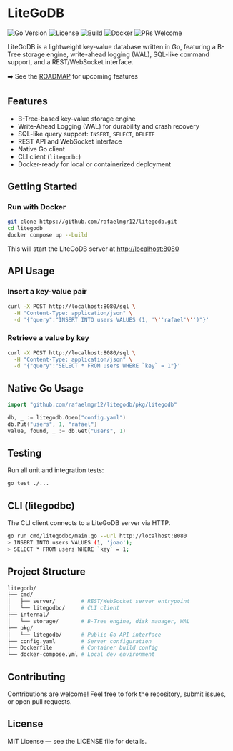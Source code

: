 # LiteGoDB

![Go Version](https://img.shields.io/badge/go-1.23-blue.svg)
![License](https://img.shields.io/github/license/rafaelmgr12/litegodb)
![Build](https://github.com/rafaelmgr12/litegodb/actions/workflows/release.yml/badge.svg)
![Docker](https://img.shields.io/badge/docker-ready-blue)
![PRs Welcome](https://img.shields.io/badge/PRs-welcome-brightgreen.svg)

LiteGoDB is a lightweight key-value database written in Go, featuring a B-Tree storage engine, write-ahead logging (WAL), SQL-like command support, and a REST/WebSocket interface.

➡️ See the [ROADMAP](./ROADMAP.md) for upcoming features

## Features

- B-Tree-based key-value storage engine
- Write-Ahead Logging (WAL) for durability and crash recovery
- SQL-like query support: `INSERT`, `SELECT`, `DELETE`
- REST API and WebSocket interface
- Native Go client
- CLI client (`litegodbc`)
- Docker-ready for local or containerized deployment

## Getting Started

### Run with Docker

```bash
git clone https://github.com/rafaelmgr12/litegodb.git
cd litegodb
docker compose up --build
```

This will start the LiteGoDB server at <http://localhost:8080>

## API Usage

### Insert a key-value pair

```bash
curl -X POST http://localhost:8080/sql \
  -H "Content-Type: application/json" \
  -d '{"query":"INSERT INTO users VALUES (1, '\''rafael'\'')"}'
```

### Retrieve a value by key

```bash
curl -X POST http://localhost:8080/sql \
  -H "Content-Type: application/json" \
  -d '{"query":"SELECT * FROM users WHERE `key` = 1"}'
```

## Native Go Usage

```go
import "github.com/rafaelmgr12/litegodb/pkg/litegodb"

db, _ := litegodb.Open("config.yaml")
db.Put("users", 1, "rafael")
value, found, _ := db.Get("users", 1)
```

## Testing

Run all unit and integration tests:

```bash
go test ./...
```

## CLI (litegodbc)

The CLI client connects to a LiteGoDB server via HTTP.

```bash
go run cmd/litegodbc/main.go --url http://localhost:8080
> INSERT INTO users VALUES (1, 'joao');
> SELECT * FROM users WHERE `key` = 1;
```

## Project Structure

```bash
litegodb/
├── cmd/
│   ├── server/        # REST/WebSocket server entrypoint
│   └── litegodbc/     # CLI client
├── internal/
│   └── storage/       # B-Tree engine, disk manager, WAL
├── pkg/
│   └── litegodb/      # Public Go API interface
├── config.yaml        # Server configuration
├── Dockerfile         # Container build config
└── docker-compose.yml # Local dev environment
```

## Contributing

Contributions are welcome! Feel free to fork the repository, submit issues, or open pull requests.

## License

MIT License — see the LICENSE file for details.
